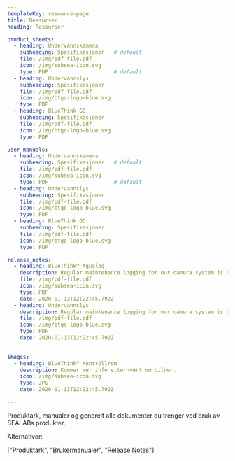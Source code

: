 ```yaml
---
templateKey: resource-page
title: Ressurser
heading: Ressurser

product_sheets:
  - heading: Undervannskamera
    subheading: Spesifikasjoner   # default
    file: /img/pdf-file.pdf
    icon: /img/subsea-icon.svg
    type: PDF                     # default
  - heading: Undervannslys
    subheading: Spesifikasjoner
    file: /img/pdf-file.pdf
    icon: /img/btgo-logo-blue.svg
    type: PDF
  - heading: BlueThink GO
    subheading: Spesifikasjoner
    file: /img/pdf-file.pdf
    icon: /img/btgo-logo-blue.svg
    type: PDF

user_manuals:
  - heading: Undervannskamera
    subheading: Spesifikasjoner   # default
    file: /img/pdf-file.pdf
    icon: /img/subsea-icon.svg
    type: PDF                     # default
  - heading: Undervannslys
    subheading: Spesifikasjoner
    file: /img/pdf-file.pdf
    icon: /img/btgo-logo-blue.svg
    type: PDF
  - heading: BlueThink GO
    subheading: Spesifikasjoner
    file: /img/pdf-file.pdf
    icon: /img/btgo-logo-blue.svg
    type: PDF

release_notes:
  - heading: BlueThink™ Aqualog
    description: Regular maintenance logging for our camera system is now available through the BlueThink ™ Aqualog application. The maintenance tasks help to ensure the warranty conditions on the equipment, and will at the same time ensure high uptime.
    file: /img/pdf-file.pdf
    icon: /img/subsea-icon.svg
    type: PDF
    date: 2020-01-13T12:22:45.792Z
  - heading: Undervannslys
    description: Regular maintenance logging for our camera system is now available through the BlueThink ™ Aqualog application. The maintenance tasks help to ensure the warranty conditions on the equipment, and will at the same time ensure high uptime.
    file: /img/pdf-file.pdf
    icon: /img/btgo-logo-blue.svg
    type: PDF
    date: 2020-01-13T12:22:45.792Z
    

images:
  - heading: BlueThink™ Kontrollrom
    description: Kommer mer info etterhvert om bilder. 
    icon: /img/subsea-icon.svg
    type: JPG
    date: 2020-01-13T12:22:45.792Z

---
```


Produktark, manualer og generelt alle dokumenter du trenger ved bruk av SEALABs produkter.

Alternativer:

["Produktark", "Brukermanualer", "Release Notes"]
